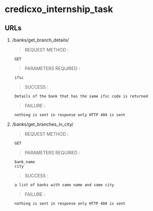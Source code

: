 # credicxo_internship_task

## URLs
1. /banks/get_branch_details/

    > REQUEST METHOD :

        GET
    > PARAMETERS REQUIRED : 

        ifsc
    > SUCCESS :

        Details of the bank that has the same ifsc code is returned
    > FAILURE :
        
        nothing is sent in response only HTTP 404 is sent
1. /banks/get_branches_in_city/

    > REQUEST METHOD : 

        GET
    > PARAMETERS REQUIRED : 

        bank_name
        city
    > SUCCESS :

        a list of banks with same name and same city
    > FAILURE :
    
        nothing is sent in response only HTTP 404 is sent
